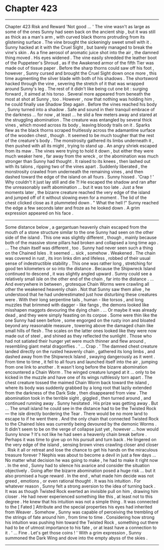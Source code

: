 
# Chapter 423


---

Chapter 423 Risk and Reward
'Not good … '
The vine wasn't as large as some of the ones Sunny had seen back on the ancient ship , but it was still as thick as a man's arm , with curved black thorns protruding from its glistening surface .
The vine brought the sickeningly sweet smell with it .
Sunny hacked at it with the Cruel Sight , but barely managed to break the vine's skin . As a fine aerosol of aromatic juice shot into the air , the damned thing moved .
His eyes widened .
The vine easily shredded the leather boot of the Puppeteer's Shroud , as if the Awakened armor of the fifth Tier was made out of tissue paper . Before the sharp thorns could saw off his foot , however , Sunny cursed and brought the Cruel Sight down once more , this time augmenting the silver blade with both of his shadows .
The shortsword hacked through the vine , severing the stretch of it that was wrapped around Sunny's leg . The rest of it didn't like being cut one bit : surging forward , it aimed at his torso . Several more appeared from beneath the most at shot at Sunny , too .
However , now that nothing was holding him , he could finally use Shadow Step again . Before the vines reached his body , Sunny turned into a shadow . Safe and sound in their tranquil embrace of the darkness … for now , at least … he slid a few meters away and stared at the struggling abomination .
The creature was entangled by several thick vines , which moved across its body , leaving bloody trails on it . Sparks flew as the black thorns scraped fruitlessly across the adamantine surface of the wooden chest , though . It seemed to be much tougher that the rest of the creature's body .
The monstrosity gathered its limbs underneath it , then pushed with all its might , trying to stand up . An angry shriek escaped from its maw .
The vines were trying to hold it down , but either they were much weaker here , far away from the wreck , or the abomination was much stronger than Sunny had thought . It raised to its knees , then lashed out with its talons , ripping two of the vines apart .
Suddenly liberated , the monstrosity crawled from underneath the remaining vines , and then dashed toward the edge of the island on all fours .
Sunny hissed .
'Crap ! '
Why couldn't it just lay still and die ?!
He escaped the shadow and ran after the unreasonably swift abomination … but it was too late .
Just a few moments later , the bizarre creature reached the very edge of the island and jumped off of it without slowing even for a moment . The lid of the chest clicked close as it plummeted down .
" What the hell !"
Sunny reached the edge a few seconds later and froze as he looked down .
A grim expression appeared on his face .
***
Some distance below , a gargantuan heavenly chain escaped from the mouth of a stone structure similar to the one Sunny had seen on the other side of the island . This one was slightly different , though , mainly because both of the massive stone pillars had broken and collapsed a long time ago .
… The chain itself was different , too .
Sunny had never seen such a thing on the Chained Isles . It seemed … sick , somehow . Weakened . The chain was covered in rust , its iron links dim and lifeless , robbed of their usual sense of indestructible stability .
This one was rather long , stretching for good ten kilometers or so into the distance . Because the Shipwreck Island continued to descend , it was slightly angled upward . Sunny could see a relatively small isle on the other end of the chain , far into the distance .
… And everywhere in between , grotesque Chain Worms were crawling all other the weakened heavenly chain .
Not that Sunny saw them alive , he understood that he had underestimated just how disturbing these creatures were . With their long serpentine tails , human - like torsos , and long muzzles that brimmed with dagger - like fangs , the demons looked like misshapen maggots devouring the dying chain .
… Or maybe it was already dead , and they were simply feasting on its corpse .
Some were thin like the one Sunny had seen before , some engorged on the rusty iron and bloated beyond any reasonable measure , towering above the damaged chain like small hills of flesh . The scales on the latter ones looked like they were now made out of steel , and shined as they reflected the sunlight . Those who had not satiated their hunger yet were much thinner and flew around , resembling giant metal dragonflies .
' ... Crap . '
The damned chest creature landed directly on the rusted heavenly chain , gathered its long limbs , and dashed away from the Shipwreck Island , swaying dangerously as it went . From time to time , it fell to all fours and launched itself into the air , jumping from one link to another .
It wasn't long before the bizarre abomination encountered a Chain Worm . The winged creature lunged at it … only to be kicked in the muzzle and have one of its wings ruthlessly torn apart .
The chest creature tossed the maimed Chain Worm back toward the island , where its body was suddenly grabbed by a long root that lazily extended from the darkness of the Dark Side , then disappeared from view .
The abomination took in the terrible sight , giggled , then turned around , and continued running away .
Sunny hesitated .
His prize was getting away . But …
The small island he could see in the distance had to be the Twisted Rock — the isle directly bordering the Tear . There would be no more land to escape to if he went there .
And the only chain that connected Twisted Rock to the Chained Isles was currently being devoured by the demonic Worms . It didn't seem to be on the verge of collapse just yet , however … how would Sunny know ? It's not like he had seen a heavenly chain break before .
Perhaps it was time to give up on his pursuit and turn back .
He lingered on the very edge of the island , sensing brown vines crawling closer and closer .
Risk it all or retreat and lose the chance to get his hands on the miraculous treasure forever ? Nephis was about to become a devil in just a few days …
No matter what decision he was going to make , he had to make it right now .
In the end , Sunny had to silence his avarice and consider the situation objectively . Going after the bizarre abomination posed a huge risk … but it also promised a huge reward .
In the end , what made him decide was not greed , emotions , or even rational thought . It was his intuition .
For whatever reason , Sunny felt a strong aversion to the idea of turning back . It was as though Twisted Rock exerted an invisible pull on him , drawing him closer . He had never experienced something like this , at least not to this degree .
He knew that his intuition was not a simple thing . It was connected to the [ Fated ] Attribute and the special properties his eyes had inherited from Weaver . Somehow , Sunny was capable of perceiving the trembling of the strings of fate around him , from time to time .
Considering how strong his intuition was pushing him toward the Twisted Rock , something out there had to be of utmost importance to his fate , or at least have a connection to it .
' ... Fine . Let's get those coins ! '
With a grim expression , Sunny summoned the Dark Wing and dove into the empty abyss of the skies .

---

